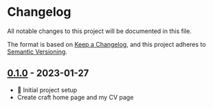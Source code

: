 # Changelog

All notable changes to this project will be documented in this file.

The format is based on [Keep a Changelog](https://keepachangelog.com/en/1.0.0/),
and this project adheres to [Semantic Versioning](https://semver.org/spec/v2.0.0.html).

## [0.1.0] - 2023-01-27

- 🚀 Initial project setup
- Create craft home page and my CV page

[unreleased]: https://github.com/richardktran/ElTeam/compare/0.1.0...HEAD
[0.1.0]: https://github.com/richardktran/ElTeam/releases/tag/0.1.0
